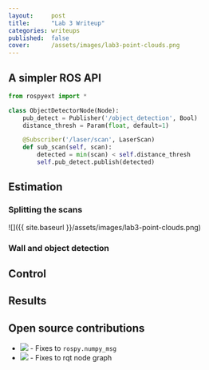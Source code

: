 ```yaml
---
layout:     post
title:      "Lab 3 Writeup"
categories: writeups
published:  false
cover:      /assets/images/lab3-point-clouds.png
---
```


<!--more-->

## A simpler ROS API

```python
from rospyext import *

class ObjectDetectorNode(Node):
    pub_detect = Publisher('/object_detection', Bool)
    distance_thresh = Param(float, default=1)

    @Subscriber('/laser/scan', LaserScan)
    def sub_scan(self, scan):
        detected = min(scan) < self.distance_thresh
        self.pub_detect.publish(detected)
```

## Estimation

### Splitting the scans

![]({{ site.baseurl }}/assets/images/lab3-point-clouds.png)

### Wall and object detection


## Control


## Results

<!-- [Here's a link to our lab presentation slide deck](). -->

## Open source contributions

* ![](https://github-shields.com/github/ros/ros_comm/pull/743.svg) - Fixes to `rospy.numpy_msg` 
* ![](https://github-shields.com/github/ros-visualization/rqt_common_plugins/pull/354.svg) - Fixes to rqt node graph
